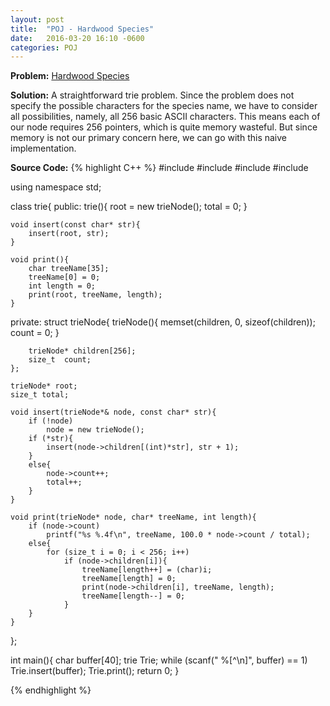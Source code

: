```yaml
---
layout: post
title:  "POJ - Hardwood Species"
date:   2016-03-20 16:10 -0600
categories: POJ
---
```


**Problem:** [Hardwood Species]

**Solution:**
A straightforward trie problem. Since the problem does not specify the possible characters for the species name, we have to consider all possibilities, namely, all 256 basic ASCII characters. This means each of our node requires 256 pointers, which is quite memory wasteful. But since memory is not our primary concern here, we can go with this naive implementation.

**Source Code:**
{% highlight C++ %}
#include <cstdio>
#include <iostream>
#include <vector>
#include <cstring>

using namespace std;

class trie{
public:
    trie(){
        root = new trieNode();
        total = 0;
    }

    void insert(const char* str){
        insert(root, str);        
    }
    
    void print(){
        char treeName[35];
        treeName[0] = 0;
        int length = 0;
        print(root, treeName, length);
    }
    
private:
    struct trieNode{
        trieNode(){
            memset(children, 0, sizeof(children));
            count = 0;
        }

        trieNode* children[256];
        size_t  count;
    };

    trieNode* root;
    size_t total;

    void insert(trieNode*& node, const char* str){
        if (!node)
            node = new trieNode();
        if (*str){
            insert(node->children[(int)*str], str + 1);
        }
        else{
            node->count++;
            total++;
        }
    }

    void print(trieNode* node, char* treeName, int length){
        if (node->count)
            printf("%s %.4f\n", treeName, 100.0 * node->count / total);
        else{
            for (size_t i = 0; i < 256; i++)
                if (node->children[i]){
                    treeName[length++] = (char)i;
                    treeName[length] = 0;
                    print(node->children[i], treeName, length);
                    treeName[length--] = 0;
                }
        }
    }
};

int main(){
    char buffer[40];
    trie Trie;
    while (scanf(" %[^\n]", buffer) == 1)
        Trie.insert(buffer);
    Trie.print();
    return 0;
}

{% endhighlight %}

[Hardwood Species]: http://poj.org/problem?id=2418
